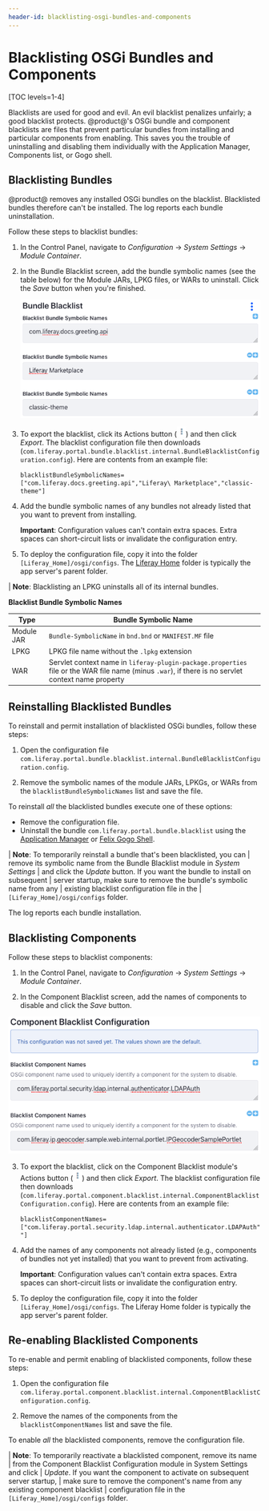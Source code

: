 ```yaml
---
header-id: blacklisting-osgi-bundles-and-components
---
```


# Blacklisting OSGi Bundles and Components

[TOC levels=1-4]

Blacklists are used for good and evil. An evil blacklist penalizes unfairly; a
good blacklist protects. @product@'s OSGi bundle and component blacklists are 
files that prevent particular bundles from installing and particular components 
from enabling. This saves you the trouble of uninstalling and disabling them 
individually with the Application Manager, Components list, or Gogo shell. 

## Blacklisting Bundles

@product@ removes any installed OSGi bundles on the blacklist. Blacklisted bundles 
therefore can't be installed. The log reports each bundle uninstallation. 

Follow these steps to blacklist bundles:

1.  In the Control Panel, navigate to *Configuration* &rarr; *System Settings*
    &rarr; *Module Container*. 

2.  In the Bundle Blacklist screen, add the bundle symbolic names (see the table
    below) for the Module JARs, LPKG files, or WARs to uninstall. Click the 
    *Save* button when you're finished.
 
    ![Figure 1: This blacklist uninstalls the `com.liferay.docs.greeting.api` bundle, Liferay Marketplace LPKG, and `classic-theme` WAR.](../../images/bundle-blacklist-configuration.png)

3.  To export the blacklist, click its Actions button 
    (![Actions](../../images/icon-actions.png)) and then click *Export*. The
    blacklist configuration file then downloads
    (`com.liferay.portal.bundle.blacklist.internal.BundleBlacklistConfiguration.config`).
    Here are contents from an example file:

    ```properties
    blacklistBundleSymbolicNames=["com.liferay.docs.greeting.api","Liferay\ Marketplace","classic-theme"]
    ```

4.  Add the bundle symbolic names of any bundles not already listed that you
    want to prevent from installing. 

    **Important**: Configuration values can't contain extra spaces. Extra spaces
    can short-circuit lists or invalidate the configuration entry. 

5.  To deploy the configuration file, copy it into the folder 
    `[Liferay_Home]/osgi/configs`. The [Liferay
    Home](/docs/7-2/deploy/-/knowledge_base/d/liferay-home) folder is typically
    the app server's parent folder. 

| **Note**: Blacklisting an LPKG uninstalls all of its internal bundles.

**Blacklist Bundle Symbolic Names**

| Type       | Bundle Symbolic Name | 
| ---------- | --------------|
| Module JAR | `Bundle-SymbolicName` in `bnd.bnd` or `MANIFEST.MF` file |
| LPKG       | LPKG file name without the `.lpkg` extension |
| WAR        | Servlet context name in `liferay-plugin-package.properties` file or the WAR file name (minus `.war`), if there is no servlet context name property | 

## Reinstalling Blacklisted Bundles

To reinstall and permit installation of blacklisted OSGi bundles, follow these steps:

1.  Open the configuration file
    `com.liferay.portal.bundle.blacklist.internal.BundleBlacklistConfiguration.config`.

2.  Remove the symbolic names of the module JARs, LPKGs, or WARs from the
    `blacklistBundleSymbolicNames` list and save the file. 

To reinstall *all* the blacklisted bundles execute one of these options:

-   Remove the configuration file.
-   Uninstall the bundle `com.liferay.portal.bundle.blacklist` using the
    [Application Manager](/docs/7-2/user/-/knowledge_base/u/managing-and-configuring-apps#using-the-app-manager)
    or
    [Felix Gogo Shell](/docs/7-2/reference/-/knowledge_base/r/using-the-felix-gogo-shell).

| **Note**: To temporarily reinstall a bundle that's been blacklisted, you can
| remove its symbolic name from the Bundle Blacklist module in *System Settings*
| and click the *Update* button. If you want the bundle to install on subsequent
| server startup, make sure to remove the bundle's symbolic name from any 
| existing blacklist configuration file in the
| `[Liferay_Home]/osgi/configs` folder.

The log reports each bundle installation. 

## Blacklisting Components

Follow these steps to blacklist components:

1.  In the Control Panel, navigate to *Configuration* &rarr; *System Settings*
    &rarr; *Module Container*. 

2.  In the Component Blacklist screen, add the names of components to disable 
    and click the *Save* button. 

![Figure 2: This blacklist disables the components `com.liferay.portal.security.ldap.internal.authenticator.LDAPAuth` and `com.liferay.ip.geocoder.sample.web.internal.portlet.IPGeocoderSamplePortlet`.](../../images/component-blacklist-configuration.png)

3.  To export the blacklist, click on the Component Blacklist module's Actions 
    button (![Actions](../../images/icon-actions.png)) and then click *Export*.
    The blacklist configuration file then downloads
    (`com.liferay.portal.component.blacklist.internal.ComponentBlacklistConfiguration.config`).
    Here are contents from an example file:

    ```properties
    blacklistComponentNames=["com.liferay.portal.security.ldap.internal.authenticator.LDAPAuth","com.liferay.ip.geocoder.sample.web.internal.portlet.IPGeocoderSamplePortlet "]
    ```

4.  Add the names of any components not already listed (e.g., components of 
    bundles not yet installed) that you want to prevent from activating.

    **Important**: Configuration values can't contain extra spaces. Extra spaces
    can short-circuit lists or invalidate the configuration entry.

5.  To deploy the configuration file, copy it into the folder 
    `[Liferay_Home]/osgi/configs`. The Liferay Home folder is typically the app 
    server's parent folder. 

## Re-enabling Blacklisted Components

To re-enable and permit enabling of blacklisted components, follow these steps:

1.  Open the configuration file
    `com.liferay.portal.component.blacklist.internal.ComponentBlacklistConfiguration.config`.

2.  Remove the names of the components from the `blacklistComponentNames` list
    and save the file. 

To enable *all* the blacklisted components, remove the configuration file.

| **Note**: To temporarily reactivate a blacklisted component, remove its name
| from the Component Blacklist Configuration module in System Settings and click
| *Update*. If you want the component to activate on subsequent server startup,
| make sure to remove the component's name from any existing component blacklist
| configuration file in the `[Liferay_Home]/osgi/configs` folder.
